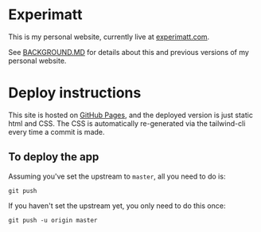 # Experimatt

This is my personal website, currently live at [experimatt.com](https://experimatt.com).

See [BACKGROUND.MD](BACKGROUND.md) for details about this and previous versions of my personal website.

# Deploy instructions
This site is hosted on [GitHub Pages](https://pages.github.com/), and the deployed version is just static html and CSS. The CSS is automatically re-generated via the tailwind-cli every time a commit is made.

## To deploy the app
Assuming you've set the upstream to `master`, all you need to do is:

```
git push
```

If you haven't set the upstream yet, you only need to do this once:
```
git push -u origin master
```
